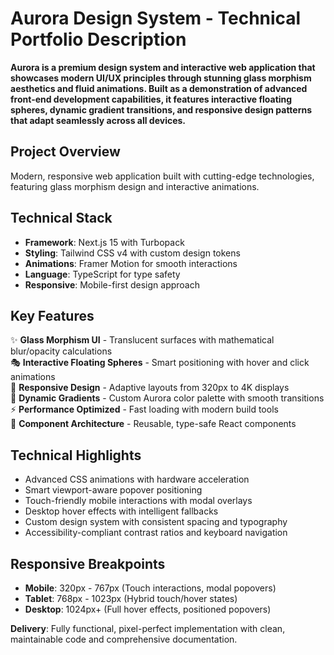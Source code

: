 # Aurora Design System - Technical Portfolio Description

**Aurora is a premium design system and interactive web application that showcases modern UI/UX principles through stunning glass morphism aesthetics and fluid animations. Built as a demonstration of advanced front-end development capabilities, it features interactive floating spheres, dynamic gradient transitions, and responsive design patterns that adapt seamlessly across all devices.**

## Project Overview

Modern, responsive web application built with cutting-edge technologies, featuring glass morphism design and interactive animations.

## Technical Stack

- **Framework**: Next.js 15 with Turbopack
- **Styling**: Tailwind CSS v4 with custom design tokens
- **Animations**: Framer Motion for smooth interactions
- **Language**: TypeScript for type safety
- **Responsive**: Mobile-first design approach

## Key Features

✨ **Glass Morphism UI** - Translucent surfaces with mathematical blur/opacity calculations  
🎭 **Interactive Floating Spheres** - Smart positioning with hover and click animations  
📱 **Responsive Design** - Adaptive layouts from 320px to 4K displays  
🎨 **Dynamic Gradients** - Custom Aurora color palette with smooth transitions  
⚡ **Performance Optimized** - Fast loading with modern build tools  
🔧 **Component Architecture** - Reusable, type-safe React components

## Technical Highlights

- Advanced CSS animations with hardware acceleration
- Smart viewport-aware popover positioning
- Touch-friendly mobile interactions with modal overlays
- Desktop hover effects with intelligent fallbacks
- Custom design system with consistent spacing and typography
- Accessibility-compliant contrast ratios and keyboard navigation

## Responsive Breakpoints

- **Mobile**: 320px - 767px (Touch interactions, modal popovers)
- **Tablet**: 768px - 1023px (Hybrid touch/hover states)
- **Desktop**: 1024px+ (Full hover effects, positioned popovers)

**Delivery**: Fully functional, pixel-perfect implementation with clean, maintainable code and comprehensive documentation.
